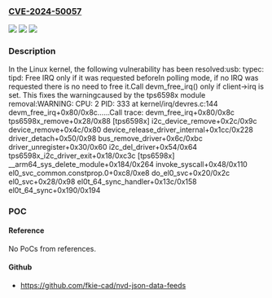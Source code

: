 ### [CVE-2024-50057](https://cve.mitre.org/cgi-bin/cvename.cgi?name=CVE-2024-50057)
![](https://img.shields.io/static/v1?label=Product&message=Linux&color=blue)
![](https://img.shields.io/static/v1?label=Version&message=1da177e4c3f4%3C%20b72bf5cade51%20&color=brighgreen)
![](https://img.shields.io/static/v1?label=Vulnerability&message=n%2Fa&color=brighgreen)

### Description

In the Linux kernel, the following vulnerability has been resolved:usb: typec: tipd: Free IRQ only if it was requested beforeIn polling mode, if no IRQ was requested there is no need to free it.Call devm_free_irq() only if client->irq is set. This fixes the warningcaused by the tps6598x module removal:WARNING: CPU: 2 PID: 333 at kernel/irq/devres.c:144 devm_free_irq+0x80/0x8c......Call trace:  devm_free_irq+0x80/0x8c  tps6598x_remove+0x28/0x88 [tps6598x]  i2c_device_remove+0x2c/0x9c  device_remove+0x4c/0x80  device_release_driver_internal+0x1cc/0x228  driver_detach+0x50/0x98  bus_remove_driver+0x6c/0xbc  driver_unregister+0x30/0x60  i2c_del_driver+0x54/0x64  tps6598x_i2c_driver_exit+0x18/0xc3c [tps6598x]  __arm64_sys_delete_module+0x184/0x264  invoke_syscall+0x48/0x110  el0_svc_common.constprop.0+0xc8/0xe8  do_el0_svc+0x20/0x2c  el0_svc+0x28/0x98  el0t_64_sync_handler+0x13c/0x158  el0t_64_sync+0x190/0x194

### POC

#### Reference
No PoCs from references.

#### Github
- https://github.com/fkie-cad/nvd-json-data-feeds

